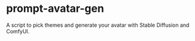 # prompt-avatar-gen
A script to pick themes and generate your avatar with Stable Diffusion and ComfyUI.
